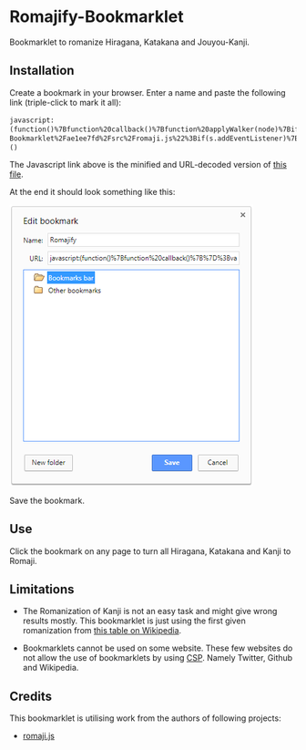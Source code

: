 # Romajify-Bookmarklet

Bookmarklet to romanize Hiragana, Katakana and Jouyou-Kanji.

## Installation

Create a bookmark in your browser. Enter a name and paste the following link (triple-click to mark it all):

```
javascript:(function()%7Bfunction%20callback()%7Bfunction%20applyWalker(node)%7Bif(!node)%7Bnode%3Ddocument.body%3B%7D%3Bvar%20walk%3Ddocument.createTreeWalker(node%2CNodeFilter.SHOW_TEXT%2Cnull%2Cfalse)%3Bvar%20n%3Bvar%20iter%3D0%3Bwhile(n%3Dwalk.nextNode())%7Bif(n.parentNode.offsetParent!%3D%3Dnull)%7Bif(n.nodeValue.trim().length%3E0)%7Bn.nodeValue%3Dromaji.fromKana(n.nodeValue)%3B%7D%7D%7D%7D%3Bif(!window.getSelection().isCollapsed)%7BapplyWalker(window.getSelection().focusNode.parentNode)%3B%7Delse%7BapplyWalker(document.head)%3BapplyWalker(document.body)%3B%7D%7D%3Bvar%20s%3Ddocument.createElement(%22script%22)%3Bs.src%3D%22https%3A%2F%2Fcdn.rawgit.com%2Fjklgit%2FRomajify-Bookmarklet%2Fae1ee7fd%2Fsrc%2Fromaji.js%22%3Bif(s.addEventListener)%7Bs.addEventListener(%22load%22%2Ccallback%2Cfalse)%7Delse%20if(s.readyState)%7Bs.onreadystatechange%3Dcallback%7D%3Bdocument.body.appendChild(s)%3Bdocument.body.removeChild(s)%7D)()
```

The Javascript link above is the minified and URL-decoded version of [this file](https://github.com/jklgit/Romajify-Bookmarklet/blob/master/src/bookmarklet.js).

At the end it should look something like this:

![copy example](https://raw.githubusercontent.com/jklgit/Romajify-Bookmarklet/master/media/bookmark.jpg)

Save the bookmark.

## Use

Click the bookmark on any page to turn all Hiragana, Katakana and Kanji to Romaji.

## Limitations

* The Romanization of Kanji is not an easy task and might give wrong results mostly. This bookmarklet is just using the first given romanization from [this table on Wikipedia](https://en.wikipedia.org/wiki/List_of_j%C5%8Dy%C5%8D_kanji).

* Bookmarklets cannot be used on some website. These few websites do not allow the use of bookmarklets by using [CSP](https://en.wikipedia.org/wiki/Content_Security_Policy). Namely Twitter, Github and Wikipedia.

## Credits

This bookmarklet is utilising work from the authors of following projects:

* [romaji.js](https://github.com/markni/romaji.js)